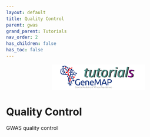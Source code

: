 ```yaml
---
layout: default
title: Quality Control
parent: gwas
grand_parent: Tutorials
nav_order: 2
has_children: false
has_toc: false
---
```


<p align="center"><img src="../../assets/img/genemap-tutorials.svg" height="50%" width="50%"></p>




# Quality Control

GWAS quality control